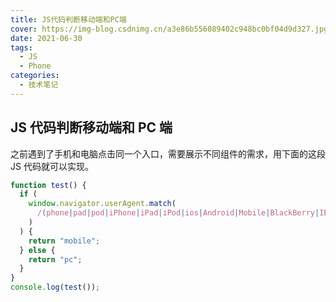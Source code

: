 ```yaml
---
title: JS代码判断移动端和PC端
cover: https://img-blog.csdnimg.cn/a3e86b556089402c948bc0bf04d9d327.jpg?x-oss-process=image/watermark,type_ZHJvaWRzYW5zZmFsbGJhY2s,shadow_50,text_Q1NETiBAPGRpdiBjbGFzcz0n6b6Z5a6d5a6dJz4=,size_20,color_FFFFFF,t_70,g_se,x_16#pic_center
date: 2021-06-30
tags:
  - JS
  - Phone
categories:
  - 技术笔记
---
```


## JS 代码判断移动端和 PC 端

之前遇到了手机和电脑点击同一个入口，需要展示不同组件的需求，用下面的这段 JS 代码就可以实现。

```js
function test() {
  if (
    window.navigator.userAgent.match(
      /(phone|pad|pod|iPhone|iPad|iPod|ios|Android|Mobile|BlackBerry|IEMobile|MQQBrowser|JUC|Fennec|wOSBrowser|BrowserNG|WebOS|Symbian|Windows Phone)/i
    )
  ) {
    return "mobile";
  } else {
    return "pc";
  }
}
console.log(test());
```
